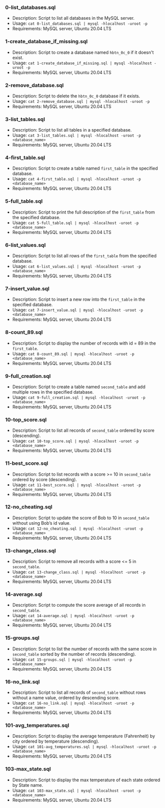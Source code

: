 ### 0-list_databases.sql
- Description: Script to list all databases in the MySQL server.
- Usage: `cat 0-list_databases.sql | mysql -hlocalhost -uroot -p`
- Requirements: MySQL server, Ubuntu 20.04 LTS

### 1-create_database_if_missing.sql
- Description: Script to create a database named `hbtn_0c_0` if it doesn't exist.
- Usage: `cat 1-create_database_if_missing.sql | mysql -hlocalhost -uroot -p`
- Requirements: MySQL server, Ubuntu 20.04 LTS

### 2-remove_database.sql
- Description: Script to delete the `hbtn_0c_0` database if it exists.
- Usage: `cat 2-remove_database.sql | mysql -hlocalhost -uroot -p`
- Requirements: MySQL server, Ubuntu 20.04 LTS

### 3-list_tables.sql
- Description: Script to list all tables in a specified database.
- Usage: `cat 3-list_tables.sql | mysql -hlocalhost -uroot -p <database_name>`
- Requirements: MySQL server, Ubuntu 20.04 LTS

### 4-first_table.sql
- Description: Script to create a table named `first_table` in the specified database.
- Usage: `cat 4-first_table.sql | mysql -hlocalhost -uroot -p <database_name>`
- Requirements: MySQL server, Ubuntu 20.04 LTS

### 5-full_table.sql
- Description: Script to print the full description of the `first_table` from the specified database.
- Usage: `cat 5-full_table.sql | mysql -hlocalhost -uroot -p <database_name>`
- Requirements: MySQL server, Ubuntu 20.04 LTS

### 6-list_values.sql
- Description: Script to list all rows of the `first_table` from the specified database.
- Usage: `cat 6-list_values.sql | mysql -hlocalhost -uroot -p <database_name>`
- Requirements: MySQL server, Ubuntu 20.04 LTS

### 7-insert_value.sql
- Description: Script to insert a new row into the `first_table` in the specified database.
- Usage: `cat 7-insert_value.sql | mysql -hlocalhost -uroot -p <database_name>`
- Requirements: MySQL server, Ubuntu 20.04 LTS

### 8-count_89.sql
- Description: Script to display the number of records with id = 89 in the `first_table`.
- Usage: `cat 8-count_89.sql | mysql -hlocalhost -uroot -p <database_name>`
- Requirements: MySQL server, Ubuntu 20.04 LTS

### 9-full_creation.sql
- Description: Script to create a table named `second_table` and add multiple rows in the specified database.
- Usage: `cat 9-full_creation.sql | mysql -hlocalhost -uroot -p <database_name>`
- Requirements: MySQL server, Ubuntu 20.04 LTS

### 10-top_score.sql
- Description: Script to list all records of `second_table` ordered by score (descending).
- Usage: `cat 10-top_score.sql | mysql -hlocalhost -uroot -p <database_name>`
- Requirements: MySQL server, Ubuntu 20.04 LTS

### 11-best_score.sql
- Description: Script to list records with a score >= 10 in `second_table` ordered by score (descending).
- Usage: `cat 11-best_score.sql | mysql -hlocalhost -uroot -p <database_name>`
- Requirements: MySQL server, Ubuntu 20.04 LTS

### 12-no_cheating.sql
- Description: Script to update the score of Bob to 10 in `second_table` without using Bob’s id value.
- Usage: `cat 12-no_cheating.sql | mysql -hlocalhost -uroot -p <database_name>`
- Requirements: MySQL server, Ubuntu 20.04 LTS

### 13-change_class.sql
- Description: Script to remove all records with a score <= 5 in `second_table`.
- Usage: `cat 13-change_class.sql | mysql -hlocalhost -uroot -p <database_name>`
- Requirements: MySQL server, Ubuntu 20.04 LTS

### 14-average.sql
- Description: Script to compute the score average of all records in `second_table`.
- Usage: `cat 14-average.sql | mysql -hlocalhost -uroot -p <database_name>`
- Requirements: MySQL server, Ubuntu 20.04 LTS

### 15-groups.sql
- Description: Script to list the number of records with the same score in `second_table` sorted by the number of records (descending).
- Usage: `cat 15-groups.sql | mysql -hlocalhost -uroot -p <database_name>`
- Requirements: MySQL server, Ubuntu 20.04 LTS

### 16-no_link.sql
- Description: Script to list all records of `second_table` without rows without a name value, ordered by descending score.
- Usage: `cat 16-no_link.sql | mysql -hlocalhost -uroot -p <database_name>`
- Requirements: MySQL server, Ubuntu 20.04 LTS

### 101-avg_temperatures.sql
- Description: Script to display the average temperature (Fahrenheit) by city ordered by temperature (descending).
- Usage: `cat 101-avg_temperatures.sql | mysql -hlocalhost -uroot -p <database_name>`
- Requirements: MySQL server, Ubuntu 20.04 LTS

### 103-max_state.sql
- Description: Script to display the max temperature of each state ordered by State name.
- Usage: `cat 103-max_state.sql | mysql -hlocalhost -uroot -p <database_name>`
- Requirements: MySQL server, Ubuntu 20.04 LTS
